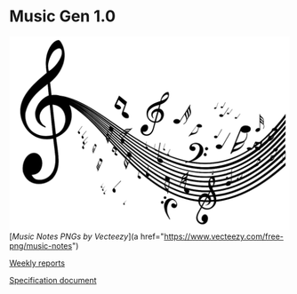 
# Music Gen 1.0

![Music notes](https://github.com/astranero/music-generator/blob/main/Documentation/png_image2.png)
[*Music Notes PNGs by Vecteezy*](a href="https://www.vecteezy.com/free-png/music-notes")

[Weekly reports](https://github.com/astranero/music-generator/blob/main/Documentation/Weekly_reports.md)

[Specification document](https://github.com/astranero/music-generator/blob/main/Documentation/Specification-document.md)
